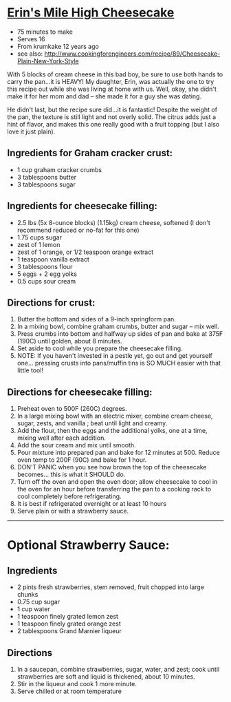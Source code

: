 # [Erin's Mile High Cheesecake](http://www.grouprecipes.com/44076/erins-mile-high-cheesecake.html)

* 75 minutes to make
* Serves 16
* From krumkake 12 years ago
* see also: http://www.cookingforengineers.com/recipe/89/Cheesecake-Plain-New-York-Style

With 5 blocks of cream cheese in this bad boy, be sure to use both hands to carry the pan...it is HEAVY!
My daughter, Erin, was actually the one to try this recipe out while she was living at home with us.
Well, okay, she didn't make it for her mom and dad – she made it for a guy she was dating.

He didn't last, but the recipe sure did…it is fantastic!
Despite the weight of the pan, the texture is still light and not overly solid.
The citrus adds just a hint of flavor, and makes this one really good with a fruit topping (but I also love it just
plain).

## Ingredients for Graham cracker crust:

* 1 cup graham cracker crumbs
* 3 tablespoons butter
* 3 tablespoons sugar

## Ingredients for cheesecake filling:

* 2.5 lbs (5x 8-ounce blocks) (1.15kg) cream cheese, softened (I don't recommend reduced or no-fat for this one)
* 1.75 cups sugar
* zest of 1 lemon
* zest of 1 orange, or 1/2 teaspoon orange extract
* 1 teaspoon vanilla extract
* 3 tablespoons flour
* 5 eggs + 2 egg yolks
* 0.5 cups sour cream

## Directions for crust:

1. Butter the bottom and sides of a 9-inch springform pan.
2. In a mixing bowl, combine graham crumbs, butter and sugar – mix well.
3. Press crumbs into bottom and halfway up sides of pan and bake at 375F (190C) until golden, about 8 minutes.
4. Set aside to cool while you prepare the cheesecake filling.
5. NOTE: If you haven't invested in a pestle yet, go out and get yourself one...
   pressing crusts into pans/muffin tins is SO MUCH easier with that little tool!

## Directions for cheesecake filling:

1. Preheat oven to 500F (260C) degrees.
2. In a large mixing bowl with an electric mixer, combine cream cheese, sugar, zests, and vanilla ;
   beat until light and creamy.
3. Add the flour, then the eggs and the additional yolks, one at a time, mixing well after each addition.
4. Add the sour cream and mix until smooth.
5. Pour mixture into prepared pan and bake for 12 minutes at 500.
   Reduce oven temp to 200F (90C) and bake for 1 hour.
6. DON'T PANIC when you see how brown the top of the cheesecake becomes...
   this is what it SHOULD do.
7. Turn off the oven and open the oven door;
   allow cheesecake to cool in the oven for an hour before transferring the pan to a cooking rack to cool completely
   before refrigerating.
8. It is best if refrigerated overnight or at least 10 hours
9. Serve plain or with a strawberry sauce.

---

# Optional Strawberry Sauce:

## Ingredients

* 2 pints fresh strawberries, stem removed, fruit chopped into large chunks
* 0.75 cup sugar
* 1 cup water
* 1 teaspoon finely grated lemon zest
* 1 teaspoon finely grated orange zest
* 2 tablespoons Grand Marnier liqueur

## Directions

1. In a saucepan, combine strawberries, sugar, water, and zest;
   cook until strawberries are soft and liquid is thickened, about 10 minutes.
2. Stir in the liqueur and cook 1 more minute.
3. Serve chilled or at room temperature

